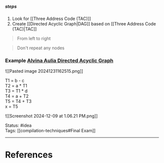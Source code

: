 ##### steps
1. Look for [[Three Address Code (TAC)]]
2. Create [[Directed Acyclic Graph|DAG]] based on [[Three Address Code (TAC)|TAC]]

> From left to right  

> Don't repeat any nodes
### Example [Alvina Aulia Directed Acyclic Graph](https://www.youtube.com/watch?v=Kp7ZWn-G1X8&ab_channel=AlvinaAulia)

![[Pasted image 20241231162515.png]]

T1 = b - c  
T2 = a \* T1  
T3 = T1 \* d  
T4 = a + T2  
T5 = T4 + T3  
x = T5  

![[Screenshot 2024-12-09 at 1.06.21 PM.png]]

Status: #idea  
Tags:  [[compilation-techniques#Final Exam]]

---
# References